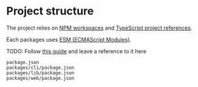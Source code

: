 # Project structure

The project relies on [NPM workspaces](https://docs.npmjs.com/cli/v7/using-npm/workspaces) and [TypeScript project references](https://www.typescriptlang.org/docs/handbook/project-references.html).

Each packages uses [ESM (ECMAScript Modules)](https://nodejs.org/api/esm.html).



TODO: Follow [this guide](https://2ality.com/2021/07/simple-monorepos.html) and leave a reference to it here

```
package.json
packages/cli/package.json
packages/lib/package.json
packages/web/package.json
```
